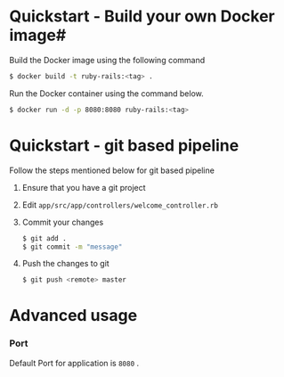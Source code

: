 # Quickstart - Build your own Docker image#

Build the Docker image using the following command

```bash
$ docker build -t ruby-rails:<tag> .
```

Run the Docker container using the command below.

```bash
$ docker run -d -p 8080:8080 ruby-rails:<tag>
```

# Quickstart - git based pipeline

Follow the steps mentioned below for git based pipeline

1. Ensure that you have a git project
2. Edit `app/src/app/controllers/welcome_controller.rb`
3. Commit your changes

    ```bash
    $ git add .
    $ git commit -m "message"
    ```

4. Push the changes to git

    ```bash
    $ git push <remote> master
    ```

# Advanced usage

### **Port**

Default Port for application is `8080` .
